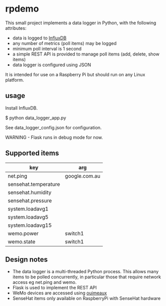 # rpdemo

This small project implements a data logger in Python, with the following attributes:

 * data is logged to [InfluxDB](https://www.influxdata.com/)
 * any number of metrics (poll items) may be logged
 * minimum poll interval is 1 second
 * a simple REST API is provided to manage poll items (add, delete, show items)
 * data logger is configured using JSON

It is intended for use on a Raspberry Pi but should run on any Linux platform.

## usage

Install InfluxDB.

$ python data_logger_app.py

See data_logger_config.json for configuration.

WARNING - Flask runs in debug mode for now.


## Supported items

   | key                   | arg                    |
   | --------------------- | ---------------------- |
   | net.ping              | google.com.au          |
   | sensehat.temperature  |                        |
   | sensehat.humidity     |                        |
   | sensehat.pressure     |                        |
   | system.loadavg1       |                        |
   | system.loadavg5       |                        |
   | system.loadavg15      |                        |
   | wemo.power            | switch1                |
   | wemo.state            | switch1                |


## Design notes

 * The data logger is a multi-threaded Python process. This allows many items to be polled concurrently,
   in particular those that require network access eg net.ping and wemo.
 * Flask is used to implement the REST API
 * WeMo devices are accessed using [ouimeaux](http://ouimeaux.readthedocs.io/en/latest/readme.html)
 * SenseHat items only available on RaspberryPi with SenseHat hardware

